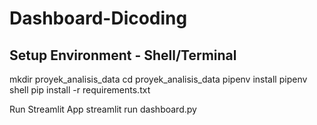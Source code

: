# Dashboard-Dicoding

## Setup Environment - Shell/Terminal
mkdir proyek_analisis_data
cd proyek_analisis_data
pipenv install
pipenv shell
pip install -r requirements.txt

Run Streamlit App
streamlit run dashboard.py

